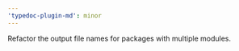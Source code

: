 ```yaml
---
'typedoc-plugin-md': minor
---
```


Refactor the output file names for packages with multiple modules.
